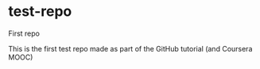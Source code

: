 # test-repo
First repo

This is the first test repo made as part of the GitHub tutorial (and Coursera MOOC)
